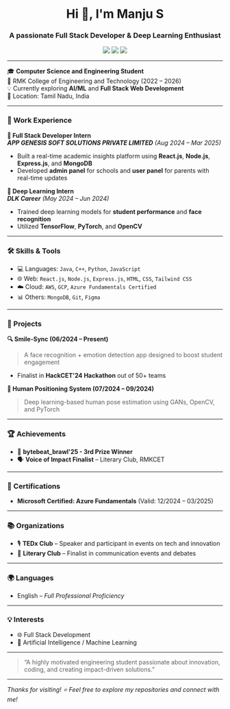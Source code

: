 <h1 align="center">Hi 👋, I'm Manju S</h1>
<h3 align="center">A passionate Full Stack Developer & Deep Learning Enthusiast</h3>

<p align="center">
  <a href="mailto:manjusuresh0411@gmail.com"><img src="https://img.shields.io/badge/Gmail-manjusuresh0411@gmail.com-red?style=flat-square&logo=gmail" /></a>
  <a href="https://www.linkedin.com/in/manju-s-suresh-kumar-93564a258"><img src="https://img.shields.io/badge/LinkedIn-Manju%20S-blue?style=flat-square&logo=linkedin" /></a>
  <a href="https://github.com/manju1010"><img src="https://img.shields.io/badge/GitHub-manju1010-black?style=flat-square&logo=github" /></a>
</p>

---

🎓 **Computer Science and Engineering Student**  
📍 RMK College of Engineering and Technology (2022 – 2026)  
💡 Currently exploring **AI/ML** and **Full Stack Web Development**  
📌 Location: Tamil Nadu, India

---

### 💼 Work Experience

**🔧 Full Stack Developer Intern**  
_**APP GENESIS SOFT SOLUTIONS PRIVATE LIMITED** (Aug 2024 – Mar 2025)_  
- Built a real-time academic insights platform using **React.js**, **Node.js**, **Express.js**, and **MongoDB**  
- Developed **admin panel** for schools and **user panel** for parents with real-time updates  

**🤖 Deep Learning Intern**  
_**DLK Career** (May 2024 – Jun 2024)_  
- Trained deep learning models for **student performance** and **face recognition**  
- Utilized **TensorFlow**, **PyTorch**, and **OpenCV**

---

### 🛠️ Skills & Tools

- 💻 Languages: `Java`, `C++`, `Python`, `JavaScript`
- 🌐 Web: `React.js`, `Node.js`, `Express.js`, `HTML`, `CSS`, `Tailwind CSS`
- ☁️ Cloud: `AWS`, `GCP`, `Azure Fundamentals Certified`
- 📊 Others: `MongoDB`, `Git`, `Figma`

---

### 🚀 Projects

**🔍 Smile-Sync (06/2024 – Present)**  
> A face recognition + emotion detection app designed to boost student engagement  
- Finalist in **HackCET'24 Hackathon** out of 50+ teams  

**🧠 Human Positioning System (07/2024 – 09/2024)**  
> Deep learning-based human pose estimation using GANs, OpenCV, and PyTorch  

---

### 🏆 Achievements

- 🥉 **bytebeat_brawl'25 - 3rd Prize Winner**  
- 🗣️ **Voice of Impact Finalist** – Literary Club, RMKCET  

---

### 📜 Certifications

- **Microsoft Certified: Azure Fundamentals** (Valid: 12/2024 – 03/2025)

---

### 📚 Organizations

- 🎙️ **TEDx Club** – Speaker and participant in events on tech and innovation  
- 📖 **Literary Club** – Finalist in communication events and debates  

---

### 🌍 Languages
- English – _Full Professional Proficiency_

---

### 💡 Interests

- 🌐 Full Stack Development  
- 🤖 Artificial Intelligence / Machine Learning  

---

> “A highly motivated engineering student passionate about innovation, coding, and creating impact-driven solutions.”

---

_Thanks for visiting! ⭐ Feel free to explore my repositories and connect with me!_
